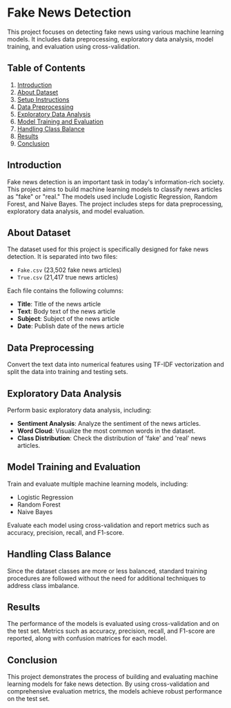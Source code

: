 # Fake News Detection

This project focuses on detecting fake news using various machine learning models. It includes data preprocessing, exploratory data analysis, model training, and evaluation using cross-validation.

## Table of Contents

1. [Introduction](#introduction)
2. [About Dataset](#about-dataset)
3. [Setup Instructions](#setup-instructions)
4. [Data Preprocessing](#data-preprocessing)
5. [Exploratory Data Analysis](#exploratory-data-analysis)
6. [Model Training and Evaluation](#model-training-and-evaluation)
7. [Handling Class Balance](#handling-class-balance)
8. [Results](#results)
9. [Conclusion](#conclusion)

## Introduction

Fake news detection is an important task in today's information-rich society. This project aims to build machine learning models to classify news articles as "fake" or "real." The models used include Logistic Regression, Random Forest, and Naive Bayes. The project includes steps for data preprocessing, exploratory data analysis, and model evaluation.

## About Dataset

The dataset used for this project is specifically designed for fake news detection. It is separated into two files:

- `Fake.csv` (23,502 fake news articles)
- `True.csv` (21,417 true news articles)

Each file contains the following columns:

- **Title**: Title of the news article
- **Text**: Body text of the news article
- **Subject**: Subject of the news article
- **Date**: Publish date of the news article


## Data Preprocessing

Convert the text data into numerical features using TF-IDF vectorization and split the data into training and testing sets.

## Exploratory Data Analysis

Perform basic exploratory data analysis, including:

- **Sentiment Analysis**: Analyze the sentiment of the news articles.
- **Word Cloud**: Visualize the most common words in the dataset.
- **Class Distribution**: Check the distribution of 'fake' and 'real' news articles.

## Model Training and Evaluation

Train and evaluate multiple machine learning models, including:

- Logistic Regression
- Random Forest
- Naive Bayes

Evaluate each model using cross-validation and report metrics such as accuracy, precision, recall, and F1-score.

## Handling Class Balance

Since the dataset classes are more or less balanced, standard training procedures are followed without the need for additional techniques to address class imbalance.

## Results

The performance of the models is evaluated using cross-validation and on the test set. Metrics such as accuracy, precision, recall, and F1-score are reported, along with confusion matrices for each model.

## Conclusion

This project demonstrates the process of building and evaluating machine learning models for fake news detection. By using cross-validation and comprehensive evaluation metrics, the models achieve robust performance on the test set.
